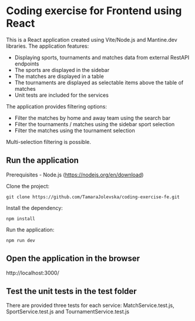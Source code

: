 # Coding exercise for Frontend using React

This is a React application created using Vite/Node.js and Mantine.dev libraries. The application features:
- Displaying sports, tournaments and matches data from external RestAPI endpoints
- The sports are displayed in the sidebar
- The matches are displayed in a table
- The tournaments are displayed as selectable items above the table of matches
- Unit tests are included for the services

The application provides filtering options:
- Filter the matches by home and away team using the search bar
- Filter the tournaments / matches using the sidebar sport selection
- Filter the matches using the tournament selection

Multi-selection filtering is possible.

## Run the application
Prerequisites - Node.js (https://nodejs.org/en/download)

Clone the project: 
```
git clone https://github.com/TamaraJolevska/coding-exercise-fe.git
```
Install the dependency:
```
npm install
```
Run the application:
```
npm run dev
```

## Open the application in the browser
http://localhost:3000/

## Test the unit tests in the test folder
There are provided three tests for each service: MatchService.test.js, SportService.test.js and TournamentService.test.js